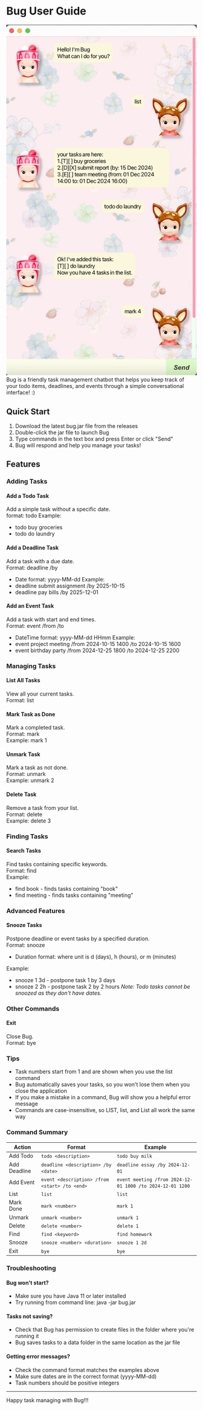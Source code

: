 # Bug User Guide
![Screenshot of Bug UI](Ui.png)
Bug is a friendly task management chatbot that helps you keep track of your todo items, deadlines, and events through a simple conversational interface! :)

## Quick Start
1. Download the latest bug.jar file from the releases
2. Double-click the jar file to launch Bug
3. Type commands in the text box and press Enter or click "Send"
4. Bug will respond and help you manage your tasks!

## Features
### Adding Tasks
#### Add a Todo Task
Add a simple task without a specific date.
</br>format: todo <description>
Example:
* todo buy groceries
* todo do laundry
#### Add a Deadline Task
Add a task with a due date.
</br>Format: deadline <description> /by <date>
* Date format: yyyy-MM-dd
  Example:
* deadline submit assignment /by 2025-10-15
* deadline pay bills /by 2025-12-01
#### Add an Event Task
Add a task with start and end times.
</br>Format: event <description> /from <start> /to <end>
* DateTime format: yyyy-MM-dd HHmm
  Example:
* event project meeting /from 2024-10-15 1400 /to 2024-10-15 1600
* event birthday party /from 2024-12-25 1800 /to 2024-12-25 2200
### Managing Tasks
#### List All Tasks
View all your current tasks.
<br/>Format: list
#### Mark Task as Done
Mark a completed task.
<br/>Format: mark <task number>
<br/>Example: mark 1
#### Unmark Task
Mark a task as not done.
<br/>Format: unmark <task number>
<br/>Example: unmark 2
#### Delete Task
Remove a task from your list.
<br/>Format: delete <task number>
<br/>Example: delete 3
### Finding Tasks
#### Search Tasks
Find tasks containing specific keywords.
<br/>Format: find <keyword>
<br/>Example:
* find book - finds tasks containing "book"
* find meeting - finds tasks containing "meeting"
### Advanced Features
#### Snooze Tasks
Postpone deadline or event tasks by a specified duration.
<br/>Format: snooze <task number> <duration>
* Duration format: <number><unit> where unit is d (days), h (hours), or m (minutes)

Example:
* snooze 1 3d - postpone task 1 by 3 days
* snooze 2 2h - postpone task 2 by 2 hours
  *Note: Todo tasks cannot be snoozed as they don't have dates.*
### Other Commands
#### Exit
Close Bug.
<br/>Format: bye
### Tips
* Task numbers start from 1 and are shown when you use the list command
* Bug automatically saves your tasks, so you won't lose them when you close the application
* If you make a mistake in a command, Bug will show you a helpful error message
* Commands are case-insensitive, so LIST, list, and List all work the same way
### Command Summary
| Action | Format | Example |
| ------ | ------ | ------- |
| Add Todo | `todo <description>` | `todo buy milk` |
| Add Deadline | `deadline <description> /by <date>` | `deadline essay /by 2024-12-01` |
| Add Event | `event <description> /from <start> /to <end>` | `event meeting /from 2024-12-01 1000 /to 2024-12-01 1200` |
| List | `list` | `list` |
| Mark Done | `mark <number>` | `mark 1` |
| Unmark | `unmark <number>` | `unmark 1` |
| Delete | `delete <number>` | `delete 1` |
| Find | `find <keyword>` | `find homework` |
| Snooze | `snooze <number> <duration>` | `snooze 1 2d` |
| Exit | `bye` | `bye` |
### Troubleshooting
#### Bug won't start?
* Make sure you have Java 11 or later installed
* Try running from command line: java -jar bug.jar
#### Tasks not saving?
* Check that Bug has permission to create files in the folder where you're running it
* Bug saves tasks to a data folder in the same location as the jar file
#### Getting error messages?
* Check the command format matches the examples above
* Make sure dates are in the correct format (yyyy-MM-dd)
* Task numbers should be positive integers
___
Happy task managing with Bug!!!